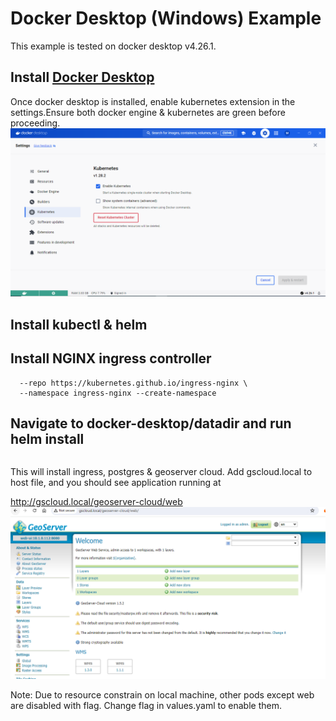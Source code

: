 # Docker Desktop (Windows) Example
This example is tested on docker desktop v4.26.1.

## Install [Docker Desktop](https://docs.docker.com/desktop/install/windows-install/)
Once docker desktop is installed, enable kubernetes extension in the settings.Ensure both docker engine & kubernetes are green before proceeding.
![Kubernetes extension](image.png)

## Install kubectl & helm

## Install NGINX ingress controller
```helm upgrade --install ingress-nginx ingress-nginx \
  --repo https://kubernetes.github.io/ingress-nginx \
  --namespace ingress-nginx --create-namespace
```

## Navigate to docker-desktop/datadir and run helm install
 ```helm upgrade --install --values=.\values.yaml ogsdocker .
 ```
 This will install ingress, postgres & geoserver cloud.
 Add gscloud.local to host file, and you should see application running at 

 http://gscloud.local/geoserver-cloud/web
 ![geoserver cloud admin UI](image-1.png)

Note: Due to resource constrain on local machine, other pods except web are disabled with flag. Change flag in values.yaml to enable them.
